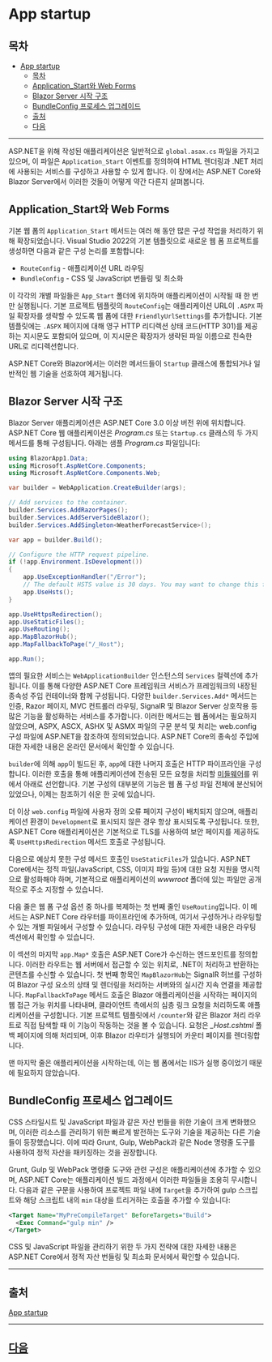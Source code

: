 # App startup

## 목차
- [App startup](#app-startup)
  - [목차](#목차)
  - [Application\_Start와 Web Forms](#application_start와-web-forms)
  - [Blazor Server 시작 구조](#blazor-server-시작-구조)
  - [BundleConfig 프로세스 업그레이드](#bundleconfig-프로세스-업그레이드)
  - [출처](#출처)
  - [다음](#다음)

---

ASP.NET을 위해 작성된 애플리케이션은 일반적으로 `global.asax.cs` 파일을 가지고 있으며, 이 파일은 `Application_Start` 이벤트를 정의하여 HTML 렌더링과 .NET 처리에 사용되는 서비스를 구성하고 사용할 수 있게 합니다. 이 장에서는 ASP.NET Core와 Blazor Server에서 이러한 것들이 어떻게 약간 다른지 살펴봅니다.

## Application_Start와 Web Forms

기본 웹 폼의 `Application_Start` 메서드는 여러 해 동안 많은 구성 작업을 처리하기 위해 확장되었습니다. Visual Studio 2022의 기본 템플릿으로 새로운 웹 폼 프로젝트를 생성하면 다음과 같은 구성 논리를 포함합니다:

- `RouteConfig` - 애플리케이션 URL 라우팅
- `BundleConfig` - CSS 및 JavaScript 번들링 및 최소화

이 각각의 개별 파일들은 `App_Start` 폴더에 위치하며 애플리케이션이 시작될 때 한 번만 실행됩니다. 기본 프로젝트 템플릿의 `RouteConfig`는 애플리케이션 URL이 `.ASPX` 파일 확장자를 생략할 수 있도록 웹 폼에 대한 `FriendlyUrlSettings`를 추가합니다. 기본 템플릿에는 `.ASPX` 페이지에 대해 영구 HTTP 리디렉션 상태 코드(HTTP 301)를 제공하는 지시문도 포함되어 있으며, 이 지시문은 확장자가 생략된 파일 이름으로 친숙한 URL로 리디렉션합니다.

ASP.NET Core와 Blazor에서는 이러한 메서드들이 `Startup` 클래스에 통합되거나 일반적인 웹 기술을 선호하여 제거됩니다.

## Blazor Server 시작 구조

Blazor Server 애플리케이션은 ASP.NET Core 3.0 이상 버전 위에 위치합니다. ASP.NET Core 웹 애플리케이션은 *Program.cs* 또는 `Startup.cs` 클래스의 두 가지 메서드를 통해 구성됩니다. 아래는 샘플 *Program.cs* 파일입니다:

```csharp
using BlazorApp1.Data;
using Microsoft.AspNetCore.Components;
using Microsoft.AspNetCore.Components.Web;

var builder = WebApplication.CreateBuilder(args);

// Add services to the container.
builder.Services.AddRazorPages();
builder.Services.AddServerSideBlazor();
builder.Services.AddSingleton<WeatherForecastService>();

var app = builder.Build();

// Configure the HTTP request pipeline.
if (!app.Environment.IsDevelopment())
{
    app.UseExceptionHandler("/Error");
    // The default HSTS value is 30 days. You may want to change this for production scenarios, see https://aka.ms/aspnetcore-hsts.
    app.UseHsts();
}

app.UseHttpsRedirection();
app.UseStaticFiles();
app.UseRouting();
app.MapBlazorHub();
app.MapFallbackToPage("/_Host");

app.Run();
```

앱의 필요한 서비스는 `WebApplicationBuilder` 인스턴스의 `Services` 컬렉션에 추가됩니다. 이를 통해 다양한 ASP.NET Core 프레임워크 서비스가 프레임워크의 내장된 종속성 주입 컨테이너와 함께 구성됩니다. 다양한 `builder.Services.Add*` 메서드는 인증, Razor 페이지, MVC 컨트롤러 라우팅, SignalR 및 Blazor Server 상호작용 등 많은 기능을 활성화하는 서비스를 추가합니다. 이러한 메서드는 웹 폼에서는 필요하지 않았으며, ASPX, ASCX, ASHX 및 ASMX 파일의 구문 분석 및 처리는 web.config 구성 파일에 ASP.NET을 참조하여 정의되었습니다. ASP.NET Core의 종속성 주입에 대한 자세한 내용은 온라인 문서에서 확인할 수 있습니다.

`builder`에 의해 `app`이 빌드된 후, `app`에 대한 나머지 호출은 HTTP 파이프라인을 구성합니다. 이러한 호출을 통해 애플리케이션에 전송된 모든 요청을 처리할 [미들웨어](middleware.md)를 위에서 아래로 선언합니다. 기본 구성의 대부분의 기능은 웹 폼 구성 파일 전체에 분산되어 있었으나, 이제는 참조하기 쉬운 한 곳에 있습니다.

더 이상 `web.config` 파일에 사용자 정의 오류 페이지 구성이 배치되지 않으며, 애플리케이션 환경이 `Development`로 표시되지 않은 경우 항상 표시되도록 구성됩니다. 또한, ASP.NET Core 애플리케이션은 기본적으로 TLS를 사용하여 보안 페이지를 제공하도록 `UseHttpsRedirection` 메서드 호출로 구성됩니다.

다음으로 예상치 못한 구성 메서드 호출인 `UseStaticFiles`가 있습니다. ASP.NET Core에서는 정적 파일(JavaScript, CSS, 이미지 파일 등)에 대한 요청 지원을 명시적으로 활성화해야 하며, 기본적으로 애플리케이션의 *wwwroot* 폴더에 있는 파일만 공개적으로 주소 지정할 수 있습니다.

다음 줄은 웹 폼 구성 옵션 중 하나를 복제하는 첫 번째 줄인 `UseRouting`입니다. 이 메서드는 ASP.NET Core 라우터를 파이프라인에 추가하며, 여기서 구성하거나 라우팅할 수 있는 개별 파일에서 구성할 수 있습니다. 라우팅 구성에 대한 자세한 내용은 라우팅 섹션에서 확인할 수 있습니다.

이 섹션의 마지막 `app.Map*` 호출은 ASP.NET Core가 수신하는 엔드포인트를 정의합니다. 이러한 라우트는 웹 서버에서 접근할 수 있는 위치로, .NET이 처리하고 반환하는 콘텐츠를 수신할 수 있습니다. 첫 번째 항목인 `MapBlazorHub`는 SignalR 허브를 구성하여 Blazor 구성 요소의 상태 및 렌더링을 처리하는 서버와의 실시간 지속 연결을 제공합니다. `MapFallbackToPage` 메서드 호출은 Blazor 애플리케이션을 시작하는 페이지의 웹 접근 가능 위치를 나타내며, 클라이언트 측에서의 심층 링크 요청을 처리하도록 애플리케이션을 구성합니다. 기본 프로젝트 템플릿에서 `/counter`와 같은 Blazor 처리 라우트로 직접 탐색할 때 이 기능이 작동하는 것을 볼 수 있습니다. 요청은 *_Host.cshtml* 폴백 페이지에 의해 처리되며, 이후 Blazor 라우터가 실행되어 카운터 페이지를 렌더링합니다.

맨 마지막 줄은 애플리케이션을 시작하는데, 이는 웹 폼에서는 IIS가 실행 중이었기 때문에 필요하지 않았습니다.

## BundleConfig 프로세스 업그레이드

CSS 스타일시트 및 JavaScript 파일과 같은 자산 번들을 위한 기술이 크게 변화했으며, 이러한 리소스를 관리하기 위한 빠르게 발전하는 도구와 기술을 제공하는 다른 기술들이 등장했습니다. 이에 따라 Grunt, Gulp, WebPack과 같은 Node 명령줄 도구를 사용하여 정적 자산을 패키징하는 것을 권장합니다.

Grunt, Gulp 및 WebPack 명령줄 도구와 관련 구성은 애플리케이션에 추가할 수 있으며, ASP.NET Core는 애플리케이션 빌드 과정에서 이러한 파일들을 조용히 무시합니다. 다음과 같은 구문을 사용하여 프로젝트 파일 내에 `Target`을 추가하여 gulp 스크립트와 해당 스크립트 내의 `min` 대상을 트리거하는 호출을 추가할 수 있습니다:

```xml
<Target Name="MyPreCompileTarget" BeforeTargets="Build">
  <Exec Command="gulp min" />
</Target>
```

CSS 및 JavaScript 파일을 관리하기 위한 두 가지 전략에 대한 자세한 내용은 ASP.NET Core에서 정적 자산 번들링 및 최소화 문서에서 확인할 수 있습니다.

---
## 출처
[App startup](https://learn.microsoft.com/en-us/dotnet/architecture/blazor-for-web-forms-developers/project-structure)

---
## [다음](./06_components.md)